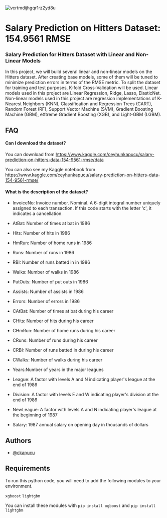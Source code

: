 ![vcrtmdijhgqr1rz2yd8u](https://user-images.githubusercontent.com/9140821/142194686-012af438-4724-4dc9-82de-33699c2f05ff.jpg)

    
# Salary Prediction on Hitters Dataset: 154.9561 RMSE

### Salary Prediction for Hitters Dataset with Linear and Non-Linear Models ###

In this project, we will build several linear and non-linear models on the Hitters dataset. After creating base models, some of them will be tuned to minimize prediction errors in terms of the RMSE metric. To split the dataset for training and test purposes, K-fold Cross-Validation will be used. Linear models used in this project are Linear Regression, Ridge, Lasso, ElasticNet. Non-linear models used in this project are regression implementations of K-Nearest Neighbors (KNN), Classification and Regression Trees (CART), Random Forest (RF), Support Vector Machine (SVM), Gradient Boosting Machine (GBM), eXtreme Gradient Boosting (XGB), and Light-GBM (LGBM). 


## FAQ

#### Can I download the dataset?

You can download from https://www.kaggle.com/ceyhunkapucu/salary-prediction-on-hitters-data-154-9561-rmse/data

You can also see my Kaggle notebook from https://www.kaggle.com/ceyhunkapucu/salary-prediction-on-hitters-data-154-9561-rmse/

#### What is the description of the dataset?

* InvoiceNo: Invoice number. Nominal. A 6-digit integral number uniquely assigned to each transaction. If this code starts with the letter 'c', it indicates a cancellation.

* AtBat: Number of times at bat in 1986
* Hits: Number of hits in 1986
* HmRun: Number of home runs in 1986
* Runs: Number of runs in 1986
* RBI: Number of runs batted in in 1986
* Walks: Number of walks in 1986
* PutOuts: Number of put outs in 1986
* Assists: Number of assists in 1986
* Errors: Number of errors in 1986
* CAtBat: Number of times at bat during his career
* CHits: Number of hits during his career
* CHmRun: Number of home runs during his career
* CRuns: Number of runs during his career
* CRBI: Number of runs batted in during his career
* CWalks: Number of walks during his career
* Years:Number of years in the major leagues
* League: A factor with levels A and N indicating player's league at the end of 1986
* Division: A factor with levels E and W indicating player's division at the end of 1986
* NewLeague: A factor with levels A and N indicating player's league at the beginning of 1987
* Salary: 1987 annual salary on opening day in thousands of dollars


  
## Authors

- [@ckapucu](https://www.github.com/ckapucu)

  
## Requirements

To run this python code, you will need to add the following modules to your environment.

`xgboost` `lightgbm` 

You can install these modules with `pip install xgboost` and `pip install lightgbm`
